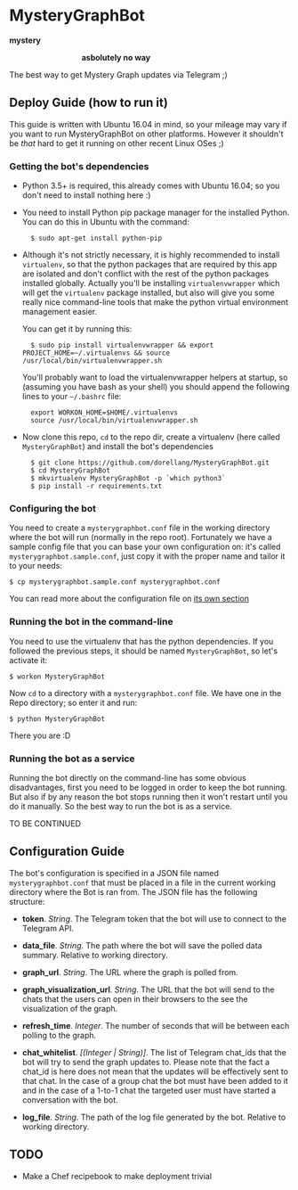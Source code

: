 # MysteryGraphBot

**mystery**

&nbsp;&nbsp;&nbsp;&nbsp;&nbsp;&nbsp;&nbsp;&nbsp;&nbsp;&nbsp;
&nbsp;&nbsp;&nbsp;&nbsp;&nbsp;&nbsp;&nbsp;&nbsp;&nbsp;&nbsp;
&nbsp;&nbsp;&nbsp;&nbsp;&nbsp;&nbsp;&nbsp;&nbsp;&nbsp;&nbsp;
**asbolutely no way**

The best way to get Mystery Graph updates via Telegram ;)

## Deploy Guide (how to run it)

This guide is written with Ubuntu 16.04 in mind, so your mileage may vary if you
want to run MysteryGraphBot on other platforms. However it shouldn't be *that*
hard to get it running on other recent Linux OSes ;)

### Getting the bot's dependencies

* Python 3.5+ is required, this already comes with Ubuntu 16.04; so you don't
    need to install nothing here :)

* You need to install Python pip package manager for the installed Python. You
    can do this in Ubuntu with the command:

        $ sudo apt-get install python-pip

* Although it's not strictly necessary, it is highly recommended to install
    `virtualenv`, so that the python packages that are required by this app are
    isolated and don't conflict with the rest of the python packages installed
    globally. Actually you'll be installing `virtualenvwrapper` which will get
    the `virtualenv` package installed, but also will give you some really nice
    command-line tools that make the python virtual environment management
    easier.

    You can get it by running this:

        $ sudo pip install virtualenvwrapper && export PROJECT_HOME=~/.virtualenvs && source /usr/local/bin/virtualenvwrapper.sh

    You'll probably want to load the virtualenvwrapper helpers at startup, so
    (assuming you have bash as your shell) you should append the following lines
    to your `~/.bashrc` file:

        export WORKON_HOME=$HOME/.virtualenvs
        source /usr/local/bin/virtualenvwrapper.sh

* Now clone this repo, `cd` to the repo dir, create a virtualenv (here called
    `MysteryGraphBot`) and install the bot's dependencies

        $ git clone https://github.com/dorellang/MysteryGraphBot.git
        $ cd MysteryGraphBot
        $ mkvirtualenv MysteryGraphBot -p `which python3`
        $ pip install -r requirements.txt

### Configuring the bot

You need to create a `mysterygraphbot.conf` file in the working directory
where the bot will run (normally in the repo root). Fortunately we have a
sample config file that you can base your own configuration on: it's called
`mysterygraphbot.sample.conf`, just copy it with the proper name and tailor
it to your needs:

    $ cp mysterygraphbot.sample.conf mysterygraphbot.conf

You can read more about the configuration file on
[its own section](#configuration-guide)

### Running the bot in the command-line

You need to use the virtualenv that has the python dependencies. If you
followed the previous steps, it should be named `MysteryGraphBot`, so let's
activate it:

    $ workon MysteryGraphBot

Now `cd` to a directory with a `mysterygraphbot.conf` file. We have one in the
Repo directory; so enter it and run:

    $ python MysteryGraphBot

There you are :D

### Running the bot as a service

Running the bot directly on the command-line has some obvious disadvantages,
first you need to be logged in order to keep the bot running. But also if
by any reason the bot stops running then it won't restart until you do it
manually. So the best way to run the bot is as a service.

TO BE CONTINUED

## Configuration Guide

The bot's configuration is specified in a JSON file named `mysterygraphbot.conf`
that must be placed in a file in the current working directory where the Bot is
ran from. The JSON file has the following structure:

* **token**. *String*. The Telegram token that the bot will use to connect to
    the Telegram API.

* **data\_file**. *String*. The path where the bot will save the polled data
    summary. Relative to working directory.

* **graph\_url**. *String*. The URL where the graph is polled from.

* **graph\_visualization\_url**. *String*. The URL that the bot will send to the
    chats that the users can open in their browsers to the see the visualization
    of the graph.

* **refresh\_time**. *Integer*. The number of seconds that will be between each
    polling to the graph.

* **chat\_whitelist**. *[(Integer | String)]*. The list of Telegram chat\_ids that
    the bot will try to send the graph updates to. Please note that the fact a
    chat\_id is here does not mean that the updates will be effectively sent to
    that chat. In the case of a group chat the bot must have been added to it
    and in the case of a 1-to-1 chat the targeted user must have started a
    conversation with the bot.

* **log\_file**. *String*. The path of the log file generated by the bot.
    Relative to working directory.

## TODO

* Make a Chef recipebook to make deployment trivial